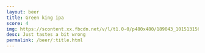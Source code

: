 ```yaml
---
layout: beer
title: Green king ipa
score: 4
img: https://scontent.xx.fbcdn.net/v/l/t1.0-0/p480x480/189043_10151315683658745_1443395751_n.jpg?oh=8dedcae912e825ab29b3c59aeb4cbdc7&oe=58CCDFB3
desc: Just tastes a bit wrong
permalink: /beer/:title.html
---
```

